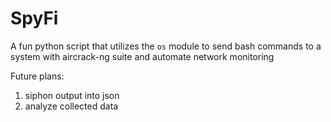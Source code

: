 # SpyFi
A fun python script that utilizes the `os` module to send bash commands to a system with aircrack-ng suite and automate network monitoring


Future plans: 

1. siphon output into json
2. analyze collected data
